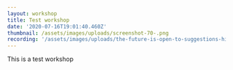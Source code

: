 ```yaml
---
layout: workshop
title: Test workshop
date: '2020-07-16T19:01:40.460Z'
thumbnail: /assets/images/uploads/screenshot-70-.png
recording: '/assets/images/uploads/the-future-is-open-to-suggestions-hitachi-youtube-720p-.mp4'
---
```

This is a test workshop